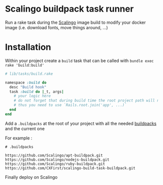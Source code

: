# Scalingo buildpack task runner

Run a rake task during the [Scalingo](https://scalingo.com) image build to modify your docker image (i.e. download fonts, move things around, ...)

# Installation

Within your project create a `build` task that can be called with `bundle exec rake 'build:build' `

```ruby
# lib/tasks/build.rake

namespace :build do
  desc "Build hook"
  task :build do |_t, args|
    # your logic here
    # do not forget that during build time the root project path will not be `/app/app` but something like `/build/<uuid>/app/...`
    # thus you need to use `Rails.root.join('app', ...)`
  end
end
```

Add a `.buildpacks` at the root of your project with all the needed [buildpacks](https://doc.scalingo.com/platform/deployment/buildpacks/intro) and the current one

For example :
```
# .buildpacks

https://github.com/Scalingo/apt-buildpack.git
https://github.com/Scalingo/nodejs-buildpack.git
https://github.com/Scalingo/ruby-buildpack.git
https://github.com/CXFirst/scalingo-build-task-buildpack.git
```

Finally deploy on Scalingo
